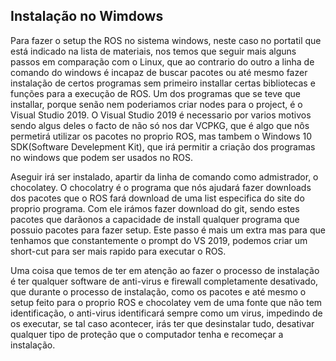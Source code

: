 ## Instalação no Wimdows
 
Para fazer o setup the ROS no sistema windows, neste caso no portatil que está indicado na lista de materiais, nos temos que seguir mais alguns passos em comparação com o Linux, que ao contrario do outro a linha de comando do windows é incapaz de buscar pacotes ou até mesmo fazer instalação de certos programas sem primeiro installar certas bibliotecas e funções para a execução de ROS. Um dos programas que se teve que installar, porque senão nem poderiamos criar nodes para o project, é o Visual Studio 2019.
O Visual Studio 2019 é necessario por varios motivos sendo algus deles o facto de não só nos dar VCPKG, que é algo que nôs permetirá utilizar os pacotes no proprio ROS, mas tambem o Windows 10 SDK(Software Develepment Kit), que irá permitir a criação dos programas no windows que podem ser usados no ROS.

Aseguir irá ser instalado, apartir da linha de comando como admistrador, o chocolatey. O chocolatry é o programa que nós ajudará fazer downloads dos pacotes que o ROS fará download de uma list especifica do site do proprio programa. Com ele irámos fazer download do git, sendo estes pacotes que darãonos a capacidade de install qualquer programa que possuio pacotes para fazer setup. Este passo é mais um extra mas para que tenhamos que constantemente o prompt do VS 2019, podemos criar um short-cut para ser mais rapido para executar o ROS.

Uma coisa que temos de ter em atenção ao fazer o processo de instalação é ter qualquer software de anti-virus e firewall completamente desativado, que durante o processo de instalação, como os pacotes e até mesmo o setup feito para o proprio ROS e chocolatey vem de uma fonte que não tem identificação, o anti-virus identificará sempre como um virus, impedindo de os executar, se tal caso acontecer, irás ter que desinstalar tudo, desativar qualquer tipo de proteção que o computador tenha e recomeçar a instalação.
